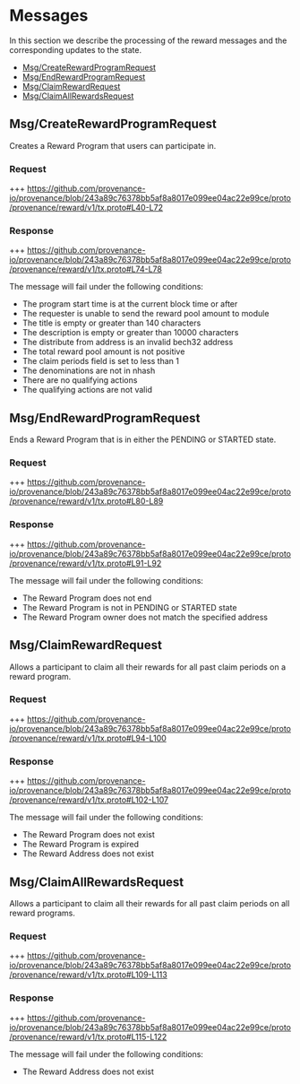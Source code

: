 <!--
order: 4
-->

# Messages

In this section we describe the processing of the reward messages and the corresponding updates to the state.

<!-- TOC 2 -->
  - [Msg/CreateRewardProgramRequest](#msg-createrewardprogramrequest)
  - [Msg/EndRewardProgramRequest](#msg-endrewardprogramrequest)
  - [Msg/ClaimRewardRequest](#msg-claimrewardrequest)
  - [Msg/ClaimAllRewardsRequest](#msg-claimallrewardsrequest)


## Msg/CreateRewardProgramRequest

Creates a Reward Program that users can participate in.

### Request
+++ https://github.com/provenance-io/provenance/blob/243a89c76378bb5af8a8017e099ee04ac22e99ce/proto/provenance/reward/v1/tx.proto#L40-L72

### Response
+++ https://github.com/provenance-io/provenance/blob/243a89c76378bb5af8a8017e099ee04ac22e99ce/proto/provenance/reward/v1/tx.proto#L74-L78

The message will fail under the following conditions:
* The program start time is at the current block time or after
* The requester is unable to send the reward pool amount to module
* The title is empty or greater than 140 characters
* The description is empty or greater than 10000 characters
* The distribute from address is an invalid bech32 address
* The total reward pool amount is not positive
* The claim periods field is set to less than 1
* The denominations are not in nhash
* There are no qualifying actions
* The qualifying actions are not valid

## Msg/EndRewardProgramRequest

Ends a Reward Program that is in either the PENDING or STARTED state.

### Request
+++ https://github.com/provenance-io/provenance/blob/243a89c76378bb5af8a8017e099ee04ac22e99ce/proto/provenance/reward/v1/tx.proto#L80-L89

### Response
+++ https://github.com/provenance-io/provenance/blob/243a89c76378bb5af8a8017e099ee04ac22e99ce/proto/provenance/reward/v1/tx.proto#L91-L92

The message will fail under the following conditions:
* The Reward Program does not end
* The Reward Program is not in PENDING or STARTED state
* The Reward Program owner does not match the specified address

## Msg/ClaimRewardRequest

Allows a participant to claim all their rewards for all past claim periods on a reward program.

### Request
+++ https://github.com/provenance-io/provenance/blob/243a89c76378bb5af8a8017e099ee04ac22e99ce/proto/provenance/reward/v1/tx.proto#L94-L100

### Response
+++ https://github.com/provenance-io/provenance/blob/243a89c76378bb5af8a8017e099ee04ac22e99ce/proto/provenance/reward/v1/tx.proto#L102-L107

The message will fail under the following conditions:
* The Reward Program does not exist
* The Reward Program is expired
* The Reward Address does not exist

## Msg/ClaimAllRewardsRequest

Allows a participant to claim all their rewards for all past claim periods on all reward programs.

### Request
+++ https://github.com/provenance-io/provenance/blob/243a89c76378bb5af8a8017e099ee04ac22e99ce/proto/provenance/reward/v1/tx.proto#L109-L113

### Response
+++ https://github.com/provenance-io/provenance/blob/243a89c76378bb5af8a8017e099ee04ac22e99ce/proto/provenance/reward/v1/tx.proto#L115-L122

The message will fail under the following conditions:
* The Reward Address does not exist
